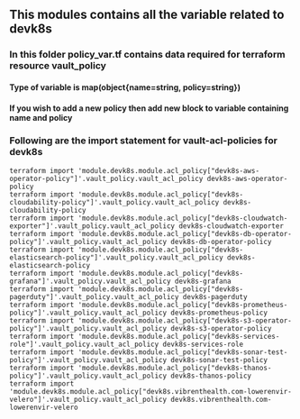 ## This modules contains all the variable related to devk8s
### In this folder policy_var.tf contains data required for terraform resource vault_policy
#### Type of variable is map(object{name=string, policy=string})
#### If you wish to add a new policy then add new block to variable containing name and policy
### Following are the import statement for vault-acl-policies for devk8s

```
terraform import 'module.devk8s.module.acl_policy["devk8s-aws-operator-policy"]'.vault_policy.vault_acl_policy devk8s-aws-operator-policy 
terraform import 'module.devk8s.module.acl_policy["devk8s-cloudability-policy"]'.vault_policy.vault_acl_policy devk8s-cloudability-policy 
terraform import 'module.devk8s.module.acl_policy["devk8s-cloudwatch-exporter"]'.vault_policy.vault_acl_policy devk8s-cloudwatch-exporter 
terraform import 'module.devk8s.module.acl_policy["devk8s-db-operator-policy"]'.vault_policy.vault_acl_policy devk8s-db-operator-policy 
terraform import 'module.devk8s.module.acl_policy["devk8s-elasticsearch-policy"]'.vault_policy.vault_acl_policy devk8s-elasticsearch-policy 
terraform import 'module.devk8s.module.acl_policy["devk8s-grafana"]'.vault_policy.vault_acl_policy devk8s-grafana 
terraform import 'module.devk8s.module.acl_policy["devk8s-pagerduty"]'.vault_policy.vault_acl_policy devk8s-pagerduty 
terraform import 'module.devk8s.module.acl_policy["devk8s-prometheus-policy"]'.vault_policy.vault_acl_policy devk8s-prometheus-policy 
terraform import 'module.devk8s.module.acl_policy["devk8s-s3-operator-policy"]'.vault_policy.vault_acl_policy devk8s-s3-operator-policy 
terraform import 'module.devk8s.module.acl_policy["devk8s-services-role"]'.vault_policy.vault_acl_policy devk8s-services-role 
terraform import 'module.devk8s.module.acl_policy["devk8s-sonar-test-policy"]'.vault_policy.vault_acl_policy devk8s-sonar-test-policy 
terraform import 'module.devk8s.module.acl_policy["devk8s-thanos-policy"]'.vault_policy.vault_acl_policy devk8s-thanos-policy 
terraform import 'module.devk8s.module.acl_policy["devk8s.vibrenthealth.com-lowerenvir-velero"]'.vault_policy.vault_acl_policy devk8s.vibrenthealth.com-lowerenvir-velero  
```
